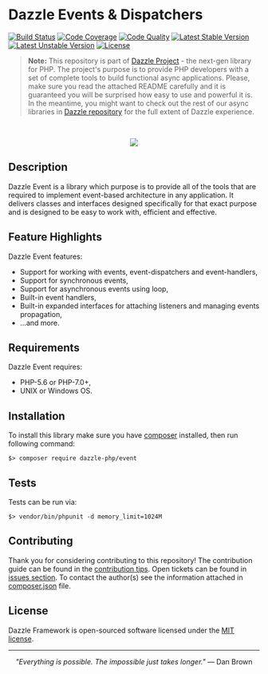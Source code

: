 # Dazzle Events & Dispatchers

[![Build Status](https://travis-ci.org/dazzle-php/event.svg)](https://travis-ci.org/dazzle-php/event)
[![Code Coverage](https://scrutinizer-ci.com/g/dazzle-php/event/badges/coverage.png?b=master)](https://scrutinizer-ci.com/g/dazzle-php/event/?branch=master)
[![Code Quality](https://scrutinizer-ci.com/g/dazzle-php/event/badges/quality-score.png?b=master)](https://scrutinizer-ci.com/g/dazzle-php/event/?branch=master)
[![Latest Stable Version](https://poser.pugx.org/dazzle-php/event/v/stable)](https://packagist.org/packages/dazzle-php/event) 
[![Latest Unstable Version](https://poser.pugx.org/dazzle-php/event/v/unstable)](https://packagist.org/packages/dazzle-php/event) 
[![License](https://poser.pugx.org/dazzle-php/event/license)](https://packagist.org/packages/dazzle-php/event/license)

> **Note:** This repository is part of [Dazzle Project](https://github.com/dazzle-php/dazzle) - the next-gen library for PHP. The project's purpose is to provide PHP developers with a set of complete tools to build functional async applications. Please, make sure you read the attached README carefully and it is guaranteed you will be surprised how easy to use and powerful it is. In the meantime, you might want to check out the rest of our async libraries in [Dazzle repository](https://github.com/dazzle-php) for the full extent of Dazzle experience.

<br>
<p align="center">
<img src="https://raw.githubusercontent.com/dazzle-php/dazzle/master/media/dazzle-x125.png" />
</p>

## Description

Dazzle Event is a library which purpose is to provide all of the tools that are required to implement event-based architecture in any application. It delivers classes and interfaces designed specifically for that exact purpose and is designed to be easy to work with, efficient and effective.

## Feature Highlights

Dazzle Event features:

* Support for working with events, event-dispatchers and event-handlers,
* Support for synchronous events,
* Support for asynchronous events using loop,
* Built-in event handlers,
* Built-in expanded interfaces for attaching listeners and managing events propagation,
* ...and more.

## Requirements

Dazzle Event requires:

* PHP-5.6 or PHP-7.0+,
* UNIX or Windows OS.

## Installation

To install this library make sure you have [composer](https://getcomposer.org/) installed, then run following command:

```
$> composer require dazzle-php/event
```

## Tests

Tests can be run via:

```
$> vendor/bin/phpunit -d memory_limit=1024M
```

## Contributing

Thank you for considering contributing to this repository! The contribution guide can be found in the [contribution tips](https://github.com/dazzle-php/event/blob/master/CONTRIBUTING.md). Open tickets can be found in [issues section](https://github.com/dazzle-php/event/issues). To contact the author(s) see the information attached in [composer.json](https://github.com/dazzle-php/event/blob/master/composer.json) file.

## License

Dazzle Framework is open-sourced software licensed under the [MIT license](http://opensource.org/licenses/MIT).

<hr>
<p align="center">
<i>"Everything is possible. The impossible just takes longer."</i> ― Dan Brown
</p>

